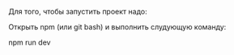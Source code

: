 Для того, чтобы запустить проект надо:

Открыть npm (или git bash) и выполнить слудующую команду:

npm run dev
